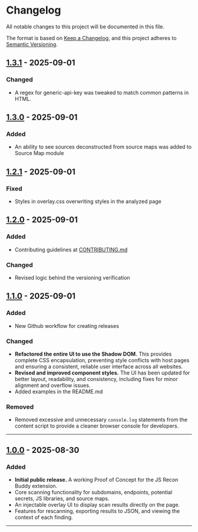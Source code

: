 # Changelog

All notable changes to this project will be documented in this file.

The format is based on [Keep a Changelog](https://keepachangelog.com/en/1.0.0/),
and this project adheres to [Semantic Versioning](https://semver.org/spec/v2.0.0.html).

## [1.3.1] - 2025-09-01

### Changed

- A regex for generic-api-key was tweaked to match common patterns in HTML.

## [1.3.0] - 2025-09-01

### Added

- An ability to see sources deconstructed from source maps was added to Source Map module

## [1.2.1] - 2025-09-01

### Fixed

- Styles in overlay.css overwriting styles in the analyzed page

## [1.2.0] - 2025-09-01

### Added

- Contributing guidelines at [CONTRIBUTING.md](CONTRIBUTING.md)

### Changed

- Revised logic behind the versioning verification

## [1.1.0] - 2025-09-01

### Added

- New Github workflow for creating releases

### Changed

- **Refactored the entire UI to use the Shadow DOM.** This provides complete CSS encapsulation, preventing style conflicts with host pages and ensuring a consistent, reliable user interface across all websites.
- **Revised and improved component styles.** The UI has been updated for better layout, readability, and consistency, including fixes for minor alignment and overflow issues.
- Added examples in the README.md 

### Removed

-   Removed excessive and unnecessary `console.log` statements from the content script to provide a cleaner browser console for developers.

---

## [1.0.0] - 2025-08-30

### Added

- **Initial public release.** A working Proof of Concept for the JS Recon Buddy extension.
- Core scanning functionality for subdomains, endpoints, potential secrets, JS libraries, and source maps.
- An injectable overlay UI to display scan results directly on the page.
- Features for rescanning, exporting results to JSON, and viewing the context of each finding.

---

[1.3.1]: https://github.com/TheArqsz/JSRecon-Buddy/compare/v1.3.0...v1.3.1
[1.3.0]: https://github.com/TheArqsz/JSRecon-Buddy/compare/v1.2.1...v1.3.0
[1.2.1]: https://github.com/TheArqsz/JSRecon-Buddy/compare/v1.2.0...v1.2.1
[1.2.0]: https://github.com/TheArqsz/JSRecon-Buddy/compare/v1.1.0...v1.2.0
[1.1.0]: https://github.com/TheArqsz/JSRecon-Buddy/compare/v1.0.0...v1.1.0
[1.0.0]: https://github.com/TheArqsz/JSRecon-Buddy/releases/tag/v1.0.0

